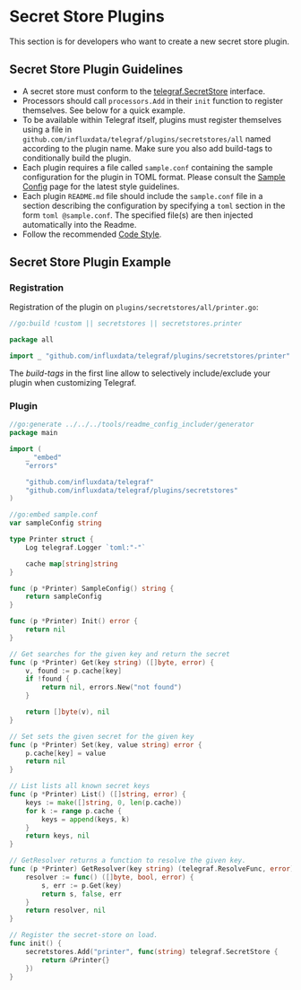 # Secret Store Plugins

This section is for developers who want to create a new secret store plugin.

## Secret Store Plugin Guidelines

* A secret store must conform to the [telegraf.SecretStore][] interface.
* Processors should call `processors.Add` in their `init` function to register
  themselves.  See below for a quick example.
* To be available within Telegraf itself, plugins must register themselves
  using a file in `github.com/influxdata/telegraf/plugins/secretstores/all`
  named according to the plugin name. Make sure you also add build-tags to
  conditionally build the plugin.
* Each plugin requires a file called `sample.conf` containing the sample
  configuration  for the plugin in TOML format. Please consult the
  [Sample Config][] page for the latest style guidelines.
* Each plugin `README.md` file should include the `sample.conf` file in a
  section describing the configuration by specifying a `toml` section in the
  form `toml @sample.conf`. The specified file(s) are then injected
  automatically into the Readme.
* Follow the recommended [Code Style][].

[telegraf.SecretStore]: https://pkg.go.dev/github.com/influxdata/telegraf?utm_source=godoc#SecretStore
[Sample Config]: https://github.com/influxdata/telegraf/blob/master/docs/developers/SAMPLE_CONFIG.md
[Code Style]: https://github.com/influxdata/telegraf/blob/master/docs/developers/CODE_STYLE.md

## Secret Store Plugin Example

### Registration

Registration of the plugin on `plugins/secretstores/all/printer.go`:

```go
//go:build !custom || secretstores || secretstores.printer

package all

import _ "github.com/influxdata/telegraf/plugins/secretstores/printer" // register plugin
```

The _build-tags_ in the first line allow to selectively include/exclude your
plugin when customizing Telegraf.

### Plugin

```go
//go:generate ../../../tools/readme_config_includer/generator
package main

import (
    _ "embed"
    "errors"

    "github.com/influxdata/telegraf"
    "github.com/influxdata/telegraf/plugins/secretstores"
)

//go:embed sample.conf
var sampleConfig string

type Printer struct {
    Log telegraf.Logger `toml:"-"`

    cache map[string]string
}

func (p *Printer) SampleConfig() string {
    return sampleConfig
}

func (p *Printer) Init() error {
    return nil
}

// Get searches for the given key and return the secret
func (p *Printer) Get(key string) ([]byte, error) {
    v, found := p.cache[key]
    if !found {
        return nil, errors.New("not found")
    }

    return []byte(v), nil
}

// Set sets the given secret for the given key
func (p *Printer) Set(key, value string) error {
    p.cache[key] = value
    return nil
}

// List lists all known secret keys
func (p *Printer) List() ([]string, error) {
    keys := make([]string, 0, len(p.cache))
    for k := range p.cache {
        keys = append(keys, k)
    }
    return keys, nil
}

// GetResolver returns a function to resolve the given key.
func (p *Printer) GetResolver(key string) (telegraf.ResolveFunc, error) {
    resolver := func() ([]byte, bool, error) {
        s, err := p.Get(key)
        return s, false, err
    }
    return resolver, nil
}

// Register the secret-store on load.
func init() {
    secretstores.Add("printer", func(string) telegraf.SecretStore {
        return &Printer{}
    })
}
```
